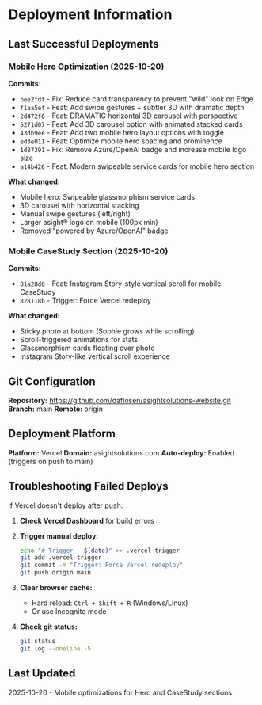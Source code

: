 # Deployment Information

## Last Successful Deployments

### Mobile Hero Optimization (2025-10-20)
**Commits:**
- `bee2fdf` - Fix: Reduce card transparency to prevent "wild" look on Edge
- `f1aa5ef` - Feat: Add swipe gestures + subtler 3D with dramatic depth
- `2d472f6` - Feat: DRAMATIC horizontal 3D carousel with perspective
- `5271d07` - Feat: Add 3D carousel option with animated stacked cards
- `43db9ee` - Feat: Add two mobile hero layout options with toggle
- `ed3e011` - Feat: Optimize mobile hero spacing and prominence
- `1d87391` - Fix: Remove Azure/OpenAI badge and increase mobile logo size
- `a14b426` - Feat: Modern swipeable service cards for mobile hero section

**What changed:**
- Mobile hero: Swipeable glassmorphism service cards
- 3D carousel with horizontal stacking
- Manual swipe gestures (left/right)
- Larger asight® logo on mobile (100px min)
- Removed "powered by Azure/OpenAI" badge

### Mobile CaseStudy Section (2025-10-20)
**Commits:**
- `81a28d6` - Feat: Instagram Story-style vertical scroll for mobile CaseStudy
- `828118b` - Trigger: Force Vercel redeploy

**What changed:**
- Sticky photo at bottom (Sophie grows while scrolling)
- Scroll-triggered animations for stats
- Glassmorphism cards floating over photo
- Instagram Story-like vertical scroll experience

## Git Configuration
**Repository:** https://github.com/daflosen/asightsolutions-website.git
**Branch:** main
**Remote:** origin

## Deployment Platform
**Platform:** Vercel
**Domain:** asightsolutions.com
**Auto-deploy:** Enabled (triggers on push to main)

## Troubleshooting Failed Deploys

If Vercel doesn't deploy after push:

1. **Check Vercel Dashboard** for build errors
2. **Trigger manual deploy:**
   ```bash
   echo "# Trigger - $(date)" >> .vercel-trigger
   git add .vercel-trigger
   git commit -m "Trigger: Force Vercel redeploy"
   git push origin main
   ```

3. **Clear browser cache:**
   - Hard reload: `Ctrl + Shift + R` (Windows/Linux)
   - Or use Incognito mode

4. **Check git status:**
   ```bash
   git status
   git log --oneline -5
   ```

## Last Updated
2025-10-20 - Mobile optimizations for Hero and CaseStudy sections
